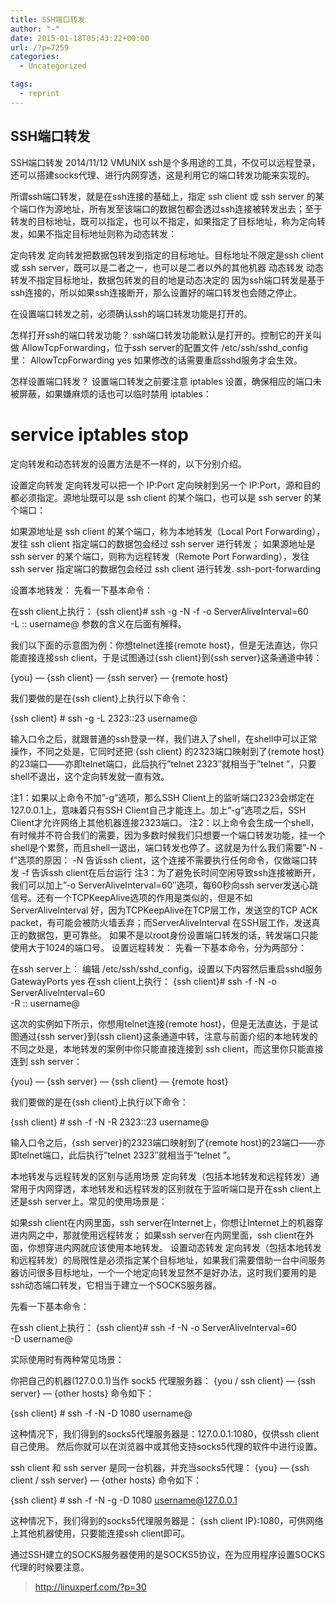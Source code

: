 ```yaml
---
title: SSH端口转发
author: "-"
date: 2015-01-18T05:43:22+00:00
url: /?p=7259
categories:
  - Uncategorized

tags:
  - reprint
---
```

## SSH端口转发
SSH端口转发
2014/11/12 VMUNIX
ssh是个多用途的工具，不仅可以远程登录，还可以搭建socks代理、进行内网穿透，这是利用它的端口转发功能来实现的。

所谓ssh端口转发，就是在ssh连接的基础上，指定 ssh client 或 ssh server 的某个端口作为源地址，所有发至该端口的数据包都会透过ssh连接被转发出去；至于转发的目标地址，既可以指定，也可以不指定，如果指定了目标地址，称为定向转发，如果不指定目标地址则称为动态转发：

定向转发
定向转发把数据包转发到指定的目标地址。目标地址不限定是ssh client 或 ssh server，既可以是二者之一，也可以是二者以外的其他机器
动态转发
动态转发不指定目标地址，数据包转发的目的地是动态决定的
因为ssh端口转发是基于ssh连接的，所以如果ssh连接断开，那么设置好的端口转发也会随之停止。

在设置端口转发之前，必须确认ssh的端口转发功能是打开的。

怎样打开ssh的端口转发功能？
ssh端口转发功能默认是打开的。控制它的开关叫做 AllowTcpForwarding，位于ssh server的配置文件 /etc/ssh/sshd_config 里：
    AllowTcpForwarding yes
如果修改的话需要重启sshd服务才会生效。

怎样设置端口转发？
设置端口转发之前要注意 iptables 设置，确保相应的端口未被屏蔽，如果嫌麻烦的话也可以临时禁用 iptables：
# service iptables stop

定向转发和动态转发的设置方法是不一样的，以下分别介绍。

设置定向转发
定向转发可以把一个 IP:Port 定向映射到另一个 IP:Port，源和目的都必须指定。源地址既可以是 ssh client 的某个端口，也可以是 ssh server 的某个端口：

如果源地址是 ssh client 的某个端口，称为本地转发（Local Port Forwarding），发往 ssh client 指定端口的数据包会经过 ssh server 进行转发；
如果源地址是 ssh server 的某个端口，则称为远程转发（Remote Port Forwarding），发往 ssh server 指定端口的数据包会经过 ssh client 进行转发.
ssh-port-forwarding

设置本地转发：
先看一下基本命令：

在ssh client上执行：
{ssh client}# ssh -g -N -f -o ServerAliveInterval=60 \
-L <local port>:<remote host>:<remote port> username@<ssh server>
参数的含义在后面有解释。

我们以下面的示意图为例：你想telnet连接{remote host}，但是无法直达，你只能直接连接ssh client，于是试图通过{ssh client}到{ssh server}这条通道中转：

{you} — {ssh client} — {ssh server} — {remote host}

我们要做的是在{ssh client}上执行以下命令：

{ssh client} # ssh -g -L 2323:<remote-host>:23 username@<ssh-server>

输入口令之后，就跟普通的ssh登录一样，我们进入了shell，在shell中可以正常操作，不同之处是，它同时还把 {ssh client} 的2323端口映射到了{remote host} 的23端口——亦即telnet端口，此后执行”telnet <ssh client> 2323″就相当于”telnet <remote-host>”，只要shell不退出，这个定向转发就一直有效。

注1：如果以上命令不加”-g”选项，那么SSH Client上的监听端口2323会绑定在127.0.0.1上，意味着只有SSH Client自己才能连上。加上”-g”选项之后，SSH Client才允许网络上其他机器连接2323端口。
注2：以上命令会生成一个shell，有时候并不符合我们的需要，因为多数时候我们只想要一个端口转发功能，挂一个shell是个累赘，而且shell一退出，端口转发也停了。这就是为什么我们需要”-N -f”选项的原因：
-N 告诉ssh client，这个连接不需要执行任何命令，仅做端口转发
-f 告诉ssh client在后台运行
注3：为了避免长时间空闲导致ssh连接被断开，我们可以加上”-o ServerAliveInterval=60″选项，每60秒向ssh server发送心跳信号。还有一个TCPKeepAlive选项的作用是类似的，但是不如ServerAliveInterval 好，因为TCPKeepAlive在TCP层工作，发送空的TCP ACK packet，有可能会被防火墙丢弃；而ServerAliveInterval 在SSH层工作，发送真正的数据包，更可靠些。
如果不是以root身份设置端口转发的话，转发端口只能使用大于1024的端口号。
设置远程转发：
先看一下基本命令，分为两部分：

在ssh server上：
编辑 /etc/ssh/sshd_config，设置以下内容然后重启sshd服务
    GatewayPorts yes
在ssh client上执行：
{ssh client}# ssh -f -N -o ServerAliveInterval=60 \
-R <ssh server port>:<remote host>:<remote port> username@<ssh server>

这次的实例如下所示，你想用telnet连接{remote host}，但是无法直达，于是试图通过{ssh server}到{ssh client}这条通道中转，注意与前面介绍的本地转发的不同之处是，本地转发的案例中你只能直接连接到 ssh client，而这里你只能直接连到 ssh server：

{you} — {ssh server} — {ssh client} — {remote host}

我们要做的是在{ssh client}上执行以下命令：

{ssh client} # ssh -f -N -R 2323:<remote-host>:23 username@<ssh-server>

输入口令之后，{ssh server}的2323端口映射到了{remote host}的23端口——亦即telnet端口，此后执行”telnet <ssh server> 2323″就相当于”telnet <remote-host>”。

本地转发与远程转发的区别与适用场景
定向转发（包括本地转发和远程转发）通常用于内网穿透，本地转发和远程转发的区别就在于监听端口是开在ssh client上还是ssh server上。常见的使用场景是：

如果ssh client在内网里面，ssh server在Internet上，你想让Internet上的机器穿进内网之中，那就使用远程转发；
如果ssh server在内网里面，ssh client在外面，你想穿进内网就应该使用本地转发。
设置动态转发
定向转发（包括本地转发和远程转发）的局限性是必须指定某个目标地址，如果我们需要借助一台中间服务器访问很多目标地址，一个一个地定向转发显然不是好办法，这时我们要用的是ssh动态端口转发，它相当于建立一个SOCKS服务器。

先看一下基本命令：

在ssh client上执行：
{ssh client}# ssh -f -N -o ServerAliveInterval=60 \
-D <ssh client port> username@<ssh server>

实际使用时有两种常见场景：

你把自己的机器(127.0.0.1)当作 sock5 代理服务器：
{you / ssh client} — {ssh server} — {other hosts}
命令如下：

{ssh client} # ssh -f -N -D 1080 username@<ssh-server>

这种情况下，我们得到的socks5代理服务器是：127.0.0.1:1080，仅供ssh client自己使用。
然后你就可以在浏览器中或其他支持socks5代理的软件中进行设置。

ssh client 和 ssh server 是同一台机器，并充当socks5代理：
{you} — {ssh client / ssh server} — {other hosts}
命令如下：

{ssh client} # ssh -f -N -g -D 1080 username@127.0.0.1

这种情况下，我们得到的socks5代理服务器是：
{ssh client IP}:1080，可供网络上其他机器使用，只要能连接ssh client即可。

通过SSH建立的SOCKS服务器使用的是SOCKS5协议，在为应用程序设置SOCKS代理的时候要注意。

>http://linuxperf.com/?p=30

